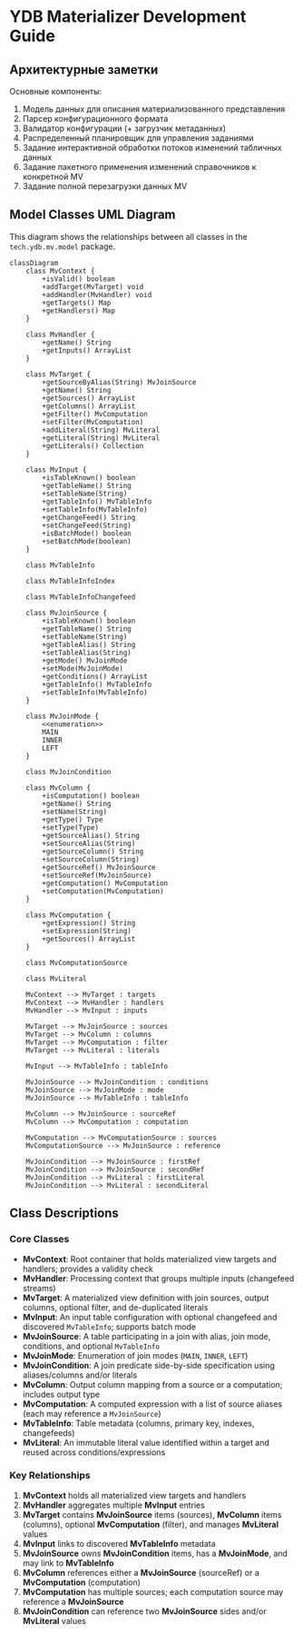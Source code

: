 # YDB Materializer Development Guide

## Архитектурные заметки

Основные компоненты:
1. Модель данных для описания материализованного представления
2. Парсер конфигурационного формата
3. Валидатор конфигурации (+ загрузчик метаданных)
4. Распределенный планировщик для управления заданиями
5. Задание интерактивной обработки потоков изменений табличных данных
6. Задание пакетного применения изменений справочников к конкретной MV
7. Задание полной перезагрузки данных MV

## Model Classes UML Diagram

This diagram shows the relationships between all classes in the `tech.ydb.mv.model` package.

```mermaid
classDiagram
    class MvContext {
        +isValid() boolean
        +addTarget(MvTarget) void
        +addHandler(MvHandler) void
        +getTargets() Map
        +getHandlers() Map
    }

    class MvHandler {
        +getName() String
        +getInputs() ArrayList
    }

    class MvTarget {
        +getSourceByAlias(String) MvJoinSource
        +getName() String
        +getSources() ArrayList
        +getColumns() ArrayList
        +getFilter() MvComputation
        +setFilter(MvComputation)
        +addLiteral(String) MvLiteral
        +getLiteral(String) MvLiteral
        +getLiterals() Collection
    }

    class MvInput {
        +isTableKnown() boolean
        +getTableName() String
        +setTableName(String)
        +getTableInfo() MvTableInfo
        +setTableInfo(MvTableInfo)
        +getChangeFeed() String
        +setChangeFeed(String)
        +isBatchMode() boolean
        +setBatchMode(boolean)
    }

    class MvTableInfo

    class MvTableInfoIndex

    class MvTableInfoChangefeed

    class MvJoinSource {
        +isTableKnown() boolean
        +getTableName() String
        +setTableName(String)
        +getTableAlias() String
        +setTableAlias(String)
        +getMode() MvJoinMode
        +setMode(MvJoinMode)
        +getConditions() ArrayList
        +getTableInfo() MvTableInfo
        +setTableInfo(MvTableInfo)
    }

    class MvJoinMode {
        <<enumeration>>
        MAIN
        INNER
        LEFT
    }

    class MvJoinCondition

    class MvColumn {
        +isComputation() boolean
        +getName() String
        +setName(String)
        +getType() Type
        +setType(Type)
        +getSourceAlias() String
        +setSourceAlias(String)
        +getSourceColumn() String
        +setSourceColumn(String)
        +getSourceRef() MvJoinSource
        +setSourceRef(MvJoinSource)
        +getComputation() MvComputation
        +setComputation(MvComputation)
    }

    class MvComputation {
        +getExpression() String
        +setExpression(String)
        +getSources() ArrayList
    }

    class MvComputationSource

    class MvLiteral

    MvContext --> MvTarget : targets
    MvContext --> MvHandler : handlers
    MvHandler --> MvInput : inputs

    MvTarget --> MvJoinSource : sources
    MvTarget --> MvColumn : columns
    MvTarget --> MvComputation : filter
    MvTarget --> MvLiteral : literals

    MvInput --> MvTableInfo : tableInfo

    MvJoinSource --> MvJoinCondition : conditions
    MvJoinSource --> MvJoinMode : mode
    MvJoinSource --> MvTableInfo : tableInfo

    MvColumn --> MvJoinSource : sourceRef
    MvColumn --> MvComputation : computation

    MvComputation --> MvComputationSource : sources
    MvComputationSource --> MvJoinSource : reference

    MvJoinCondition --> MvJoinSource : firstRef
    MvJoinCondition --> MvJoinSource : secondRef
    MvJoinCondition --> MvLiteral : firstLiteral
    MvJoinCondition --> MvLiteral : secondLiteral
```

## Class Descriptions

### Core Classes

- **MvContext**: Root container that holds materialized view targets and handlers; provides a validity check
- **MvHandler**: Processing context that groups multiple inputs (changefeed streams)
- **MvTarget**: A materialized view definition with join sources, output columns, optional filter, and de-duplicated literals
- **MvInput**: An input table configuration with optional changefeed and discovered `MvTableInfo`; supports batch mode
- **MvJoinSource**: A table participating in a join with alias, join mode, conditions, and optional `MvTableInfo`
- **MvJoinMode**: Enumeration of join modes (`MAIN`, `INNER`, `LEFT`)
- **MvJoinCondition**: A join predicate side-by-side specification using aliases/columns and/or literals
- **MvColumn**: Output column mapping from a source or a computation; includes output type
- **MvComputation**: A computed expression with a list of source aliases (each may reference a `MvJoinSource`)
- **MvTableInfo**: Table metadata (columns, primary key, indexes, changefeeds)
- **MvLiteral**: An immutable literal value identified within a target and reused across conditions/expressions



### Key Relationships

1. **MvContext** holds all materialized view targets and handlers
2. **MvHandler** aggregates multiple **MvInput** entries
3. **MvTarget** contains **MvJoinSource** items (sources), **MvColumn** items (columns), optional **MvComputation** (filter), and manages **MvLiteral** values
4. **MvInput** links to discovered **MvTableInfo** metadata
5. **MvJoinSource** owns **MvJoinCondition** items, has a **MvJoinMode**, and may link to **MvTableInfo**
6. **MvColumn** references either a **MvJoinSource** (sourceRef) or a **MvComputation** (computation)
7. **MvComputation** has multiple sources; each computation source may reference a **MvJoinSource**
8. **MvJoinCondition** can reference two **MvJoinSource** sides and/or **MvLiteral** values